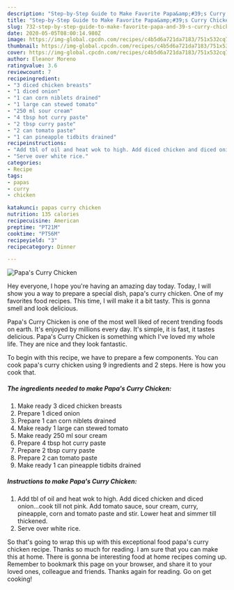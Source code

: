 ```yaml
---
description: "Step-by-Step Guide to Make Favorite Papa&amp;#39;s Curry Chicken"
title: "Step-by-Step Guide to Make Favorite Papa&amp;#39;s Curry Chicken"
slug: 732-step-by-step-guide-to-make-favorite-papa-and-39-s-curry-chicken
date: 2020-05-05T08:00:14.980Z
image: https://img-global.cpcdn.com/recipes/c4b5d6a721da7183/751x532cq70/papas-curry-chicken-recipe-main-photo.jpg
thumbnail: https://img-global.cpcdn.com/recipes/c4b5d6a721da7183/751x532cq70/papas-curry-chicken-recipe-main-photo.jpg
cover: https://img-global.cpcdn.com/recipes/c4b5d6a721da7183/751x532cq70/papas-curry-chicken-recipe-main-photo.jpg
author: Eleanor Moreno
ratingvalue: 3.6
reviewcount: 7
recipeingredient:
- "3 diced chicken breasts"
- "1 diced onion"
- "1 can corn niblets drained"
- "1 large can stewed tomato"
- "250 ml sour cream"
- "4 tbsp hot curry paste"
- "2 tbsp curry paste"
- "2 can tomato paste"
- "1 can pineapple tidbits drained"
recipeinstructions:
- "Add tbl of oil and heat wok to high. Add diced chicken and diced onion...cook till not pink. Add tomato sauce, sour cream, curry, pineapple, corn and tomato paste and stir. Lower heat and simmer till thickened."
- "Serve over white rice."
categories:
- Recipe
tags:
- papas
- curry
- chicken

katakunci: papas curry chicken 
nutrition: 135 calories
recipecuisine: American
preptime: "PT21M"
cooktime: "PT56M"
recipeyield: "3"
recipecategory: Dinner

---
```



![Papa&#39;s Curry Chicken](https://img-global.cpcdn.com/recipes/c4b5d6a721da7183/751x532cq70/papas-curry-chicken-recipe-main-photo.jpg)

Hey everyone, I hope you're having an amazing day today. Today, I will show you a way to prepare a special dish, papa&#39;s curry chicken. One of my favorites food recipes. This time, I will make it a bit tasty. This is gonna smell and look delicious.

Papa&#39;s Curry Chicken is one of the most well liked of recent trending foods on earth. It's enjoyed by millions every day. It's simple, it is fast, it tastes delicious. Papa&#39;s Curry Chicken is something which I've loved my whole life. They are nice and they look fantastic.




To begin with this recipe, we have to prepare a few components. You can cook papa&#39;s curry chicken using 9 ingredients and 2 steps. Here is how you cook that.

<!--inarticleads1-->

##### The ingredients needed to make Papa&#39;s Curry Chicken:

1. Make ready 3 diced chicken breasts
1. Prepare 1 diced onion
1. Prepare 1 can corn niblets drained
1. Make ready 1 large can stewed tomato
1. Make ready 250 ml sour cream
1. Prepare 4 tbsp hot curry paste
1. Prepare 2 tbsp curry paste
1. Prepare 2 can tomato paste
1. Make ready 1 can pineapple tidbits drained




<!--inarticleads2-->

##### Instructions to make Papa&#39;s Curry Chicken:

1. Add tbl of oil and heat wok to high. Add diced chicken and diced onion...cook till not pink. Add tomato sauce, sour cream, curry, pineapple, corn and tomato paste and stir. Lower heat and simmer till thickened.
1. Serve over white rice.




So that's going to wrap this up with this exceptional food papa&#39;s curry chicken recipe. Thanks so much for reading. I am sure that you can make this at home. There is gonna be interesting food at home recipes coming up. Remember to bookmark this page on your browser, and share it to your loved ones, colleague and friends. Thanks again for reading. Go on get cooking!
